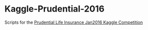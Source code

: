 # Kaggle-Prudential-2016

Scripts for the [Prudential Life Insurance Jan2016 Kaggle Competition](https://www.kaggle.com/c/prudential-life-insurance-assessment)
